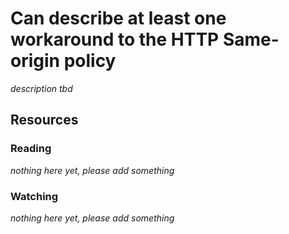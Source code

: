 # Can describe at least one workaround to the HTTP Same-origin policy
_description tbd_
## Resources
### Reading
_nothing here yet, please add something_
### Watching
_nothing here yet, please add something_
